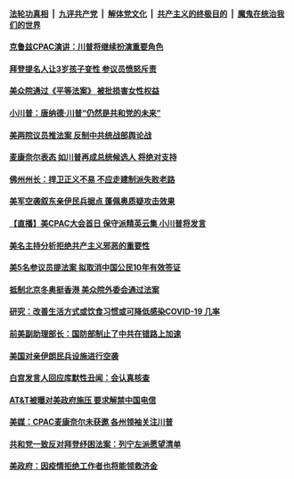 

####  [法轮功真相](../../../../basic/blob/master/README.md?t=02270331) &nbsp;|&nbsp; [九评共产党](../../../../9ping.md/blob/master/README.md?t=02270331) &nbsp;|&nbsp; [解体党文化](../../../../jtdwh.md/blob/master/README.md?t=02270331)  &nbsp;|&nbsp; [共产主义的终极目的](../../../../gczydzjmd.md/blob/master/README.md?t=02270331) &nbsp;|&nbsp; [魔鬼在统治我们的世界](../../../../mgztzwmdsj.md/blob/master/README.md?t=02270331) 

#### [克鲁兹CPAC演讲：川普将继续扮演重要角色](../pages/soh6/478676.md?t=02270331) 
#### [拜登提名人让3岁孩子变性 参议员愤怒斥责](../pages/soh6/478673.md?t=02270331) 
#### [美众院通过《平等法案》 被批损害女性权益](../pages/soh6/478652.md?t=02270331) 
#### [小川普：唐纳德·川普“仍然是共和党的未来”](../pages/soh6/478661.md?t=02270331) 
#### [ 美两院议员推法案  反制中共统战部舆论战  ](../pages/soh6/478541.md?t=02270331) 
#### [麦康奈尔表态 如川普再成总统候选人 将绝对支持](../pages/soh6/478634.md?t=02270331) 
#### [佛州州长：捍卫正义不易 不应走建制派失败老路 ](../pages/soh6/478643.md?t=02270331) 
#### [美军空袭叙东亲伊民兵据点 蓬佩奥质疑攻击效果](../pages/soh6/478604.md?t=02270331) 
#### [【直播】美CPAC大会首日 保守派精英云集 小川普将发言](../pages/soh6/478613.md?t=02270331) 
#### [美名主持分析拒绝共产主义邪恶的重要性](../pages/soh6/478598.md?t=02270331) 
#### [美5名参议员提法案 拟取消中国公民10年有效签证](../pages/soh6/478517.md?t=02270331) 
#### [抵制北京冬奥挺香港 美众院外委会通过法案  ](../pages/soh6/478184.md?t=02270331) 
#### [研究：改善生活方式或饮食习惯或可降低感染COVID-19 几率](../pages/soh6/478331.md?t=02270331) 
#### [前美副助理部长：国防部制止了中共在错路上加速](../pages/soh6/478442.md?t=02270331) 
#### [美国对亲伊朗民兵设施进行空袭](../pages/soh6/478481.md?t=02270331) 
#### [白宫发言人回应库默性丑闻：会认真核查](../pages/soh6/478463.md?t=02270331) 
#### [AT&T被曝对美政府施压 要求解禁中国电信 ](../pages/soh6/478403.md?t=02270331) 
#### [美媒：CPAC麦康奈尔未获邀 各州领袖关注川普](../pages/soh6/478388.md?t=02270331) 
#### [共和党一致反对拜登纾困法案：列宁左派愿望清单](../pages/soh6/478379.md?t=02270331) 
#### [美政府：因疫情拒绝工作者也将能领救济金](../pages/soh6/478367.md?t=02270331) 
